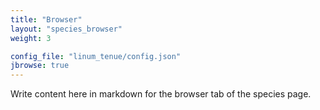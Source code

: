 ```yaml
---
title: "Browser"
layout: "species_browser"
weight: 3

config_file: "linum_tenue/config.json"
jbrowse: true
---
```


Write content here in markdown for the browser tab of the species page.
